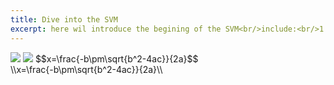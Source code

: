 ```yaml
---
title: Dive into the SVM
excerpt: here wil introduce the begining of the SVM<br/>include:<br/>1.
---
```

<img src="http://chart.googleapis.com/chart?cht=tx&chl= \Large x=\frac{-b\pm\sqrt{b^2-4ac}}{2a}\" style="border:none;">
<img src="http://www.forkosh.com/mathtex.cgi? \Large x=\frac{-b\pm\sqrt{b^2-4ac}}{2a}">
$$x=\frac{-b\pm\sqrt{b^2-4ac}}{2a}$$<br/>
\\x=\frac{-b\pm\sqrt{b^2-4ac}}{2a}\\<br/>

